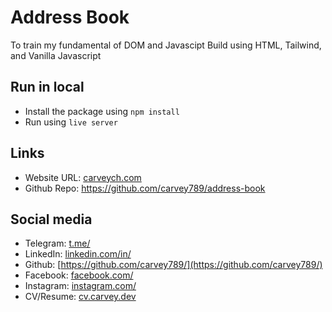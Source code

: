 # Address Book

To train my fundamental of DOM and Javascipt
Build using HTML, Tailwind, and Vanilla Javascript

## Run in local

- Install the package using `npm install`
- Run using `live server`

## Links

- Website URL: [carveych.com](https://address-book-ruddy.vercel.app/)
- Github Repo: <https://github.com/carvey789/address-book>

## Social media

- Telegram: [t.me/](https://t.me/)
- LinkedIn: [linkedin.com/in/](https://linkedin.com/)
- Github: [https://github.com/carvey789/](https://github.com/carvey789/)
- Facebook: [facebook.com/](https://facebook.com/)
- Instagram: [instagram.com/](https://instagram.com/)
- CV/Resume: [cv.carvey.dev](https://cv.carvey.dev/)
